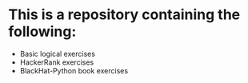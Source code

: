 # This is a repository containing the following:

- Basic logical exercises
- HackerRank exercises
- BlackHat-Python book exercises
